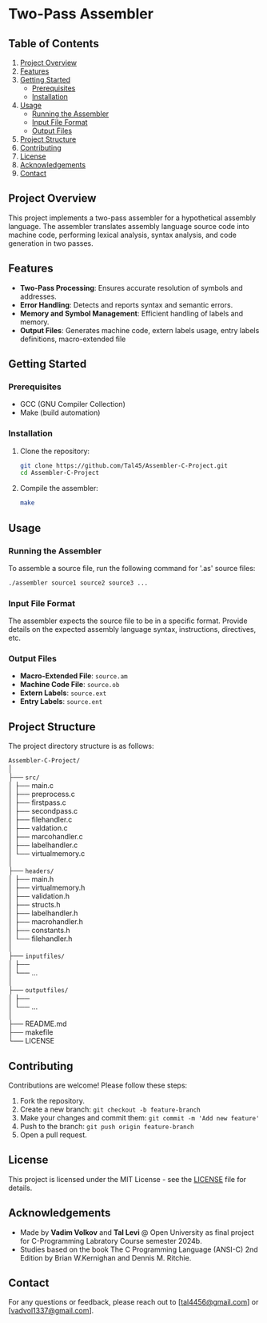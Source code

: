 # Two-Pass Assembler

## Table of Contents

1. [Project Overview](#project-overview)
2. [Features](#features)
3. [Getting Started](#getting-started)
    - [Prerequisites](#prerequisites)
    - [Installation](#installation)
4. [Usage](#usage)
    - [Running the Assembler](#running-the-assembler)
    - [Input File Format](#input-file-format)
    - [Output Files](#output-files)
5. [Project Structure](#project-structure)
6. [Contributing](#contributing)
7. [License](#license)
8. [Acknowledgements](#acknowledgements)
9. [Contact](#contact)

## Project Overview

This project implements a two-pass assembler for a hypothetical assembly language. The assembler translates assembly language source code into machine code, performing lexical analysis, syntax analysis, and code generation in two passes.

## Features

- **Two-Pass Processing**: Ensures accurate resolution of symbols and addresses.
- **Error Handling**: Detects and reports syntax and semantic errors.
- **Memory and Symbol Management**: Efficient handling of labels and memory.
- **Output Files**: Generates machine code, extern labels usage, entry labels definitions, macro-extended file

## Getting Started

### Prerequisites

- GCC (GNU Compiler Collection)
- Make (build automation)

### Installation

1. Clone the repository:
    ```sh
    git clone https://github.com/Tal45/Assembler-C-Project.git
    cd Assembler-C-Project
    ```

2. Compile the assembler:
    ```sh
    make
    ```

## Usage

### Running the Assembler

To assemble a source file, run the following command for '.as' source files:
```sh
./assembler source1 source2 source3 ...
```

### Input File Format

The assembler expects the source file to be in a specific format. Provide details on the expected assembly language syntax, instructions, directives, etc.

### Output Files

- **Macro-Extended File**: `source.am`
- **Machine Code File**: `source.ob`
- **Extern Labels**: `source.ext`
- **Entry Labels**: `source.ent`

## Project Structure

The project directory structure is as follows:

`Assembler-C-Project/`                        
│                                        
├── `src/`                    
│   ├── main.c                                    
│   ├── preprocess.c                        
│   ├── firstpass.c                        
│   ├── secondpass.c                        
│   ├── filehandler.c                        
│   ├── valdation.c                            
│   ├── marcohandler.c                            
│   ├── labelhandler.c                        
│   └── virtualmemory.c                    
│                                
├── `headers/`                    
│   ├── main.h                
│   ├── virtualmemory.h                
│   ├── validation.h                    
│   ├── structs.h                    
│   ├── labelhandler.h                    
│   ├── macrohandler.h                    
│   ├── constants.h                    
│   └── filehandler.h                    
│                        
├── `inputfiles/`                            
│   ├──                    
│   └── ...                
│                
├── `outputfiles/`                    
│   ├──                    
│   └── ...                        
│                    
├── README.md                            
├── makefile                
└── LICENSE            
    
## Contributing

Contributions are welcome! Please follow these steps:

1. Fork the repository.
2. Create a new branch: `git checkout -b feature-branch`
3. Make your changes and commit them: `git commit -m 'Add new feature'`
4. Push to the branch: `git push origin feature-branch`
5. Open a pull request.

## License

This project is licensed under the MIT License - see the [LICENSE](LICENSE) file for details.

## Acknowledgements

- Made by **Vadim Volkov** and **Tal Levi** @ Open University as final project for C-Programming Labratory Course semester 2024b.
- Studies based on the book The C Programming Language (ANSI-C) 2nd Edition by Brian W.Kernighan and Dennis M. Ritchie.

## Contact

For any questions or feedback, please reach out to [tal4456@gmail.com] or [vadvol1337@gmail.com].

